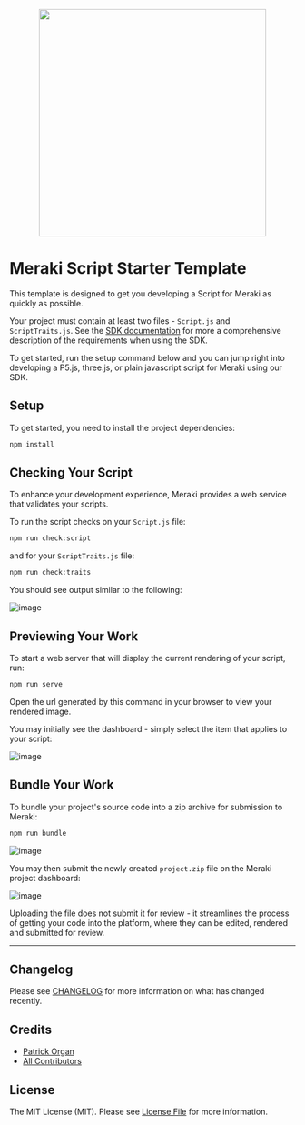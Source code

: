 <p align="center">
    <img style="width: 400px;" src="https://repository-images.githubusercontent.com/448071637/0d3befa7-1dfe-42b6-b360-637a9b00202a" alt="" />
</p>

# Meraki Script Starter Template

This template is designed to get you developing a Script for Meraki as quickly as possible.

Your project must contain at least two files - `Script.js` and `ScriptTraits.js`.  See the [SDK documentation](https://github.com/merakigenart/meraki-js-sdk/blob/main/README.md) for more a comprehensive description of the requirements when using the SDK.

To get started, run the setup command below and you can jump right into developing a P5.js, three.js, or plain javascript script for Meraki using our SDK.

## Setup

To get started, you need to install the project dependencies:

```bash
npm install
```

## Checking Your Script

To enhance your development experience, Meraki provides a web service that validates your scripts.

To run the script checks on your `Script.js` file:

```bash
npm run check:script
```

and for your `ScriptTraits.js` file:

```bash
npm run check:traits
```

You should see output similar to the following:

![image](https://user-images.githubusercontent.com/5508707/149796322-87a7788d-3553-4efe-84f1-78e12af30413.png)


## Previewing Your Work

To start a web server that will display the current rendering of your script, run:

```bash
npm run serve
```

Open the url generated by this command in your browser to view your rendered image.

You may initially see the dashboard - simply select the item that applies to your script:

![image](https://user-images.githubusercontent.com/5508707/152647649-c7aa21bd-1f6d-4238-b0ce-3488565d2df1.png)


## Bundle Your Work

To bundle your project's source code into a zip archive for submission to Meraki:

```bash
npm run bundle
```

![image](https://user-images.githubusercontent.com/5508707/149685539-105fd57e-ff4a-4511-9aa1-91e49d9458f4.png)

You may then submit the newly created `project.zip` file on the Meraki project dashboard:

![image](https://user-images.githubusercontent.com/5508707/149684950-a04fa8ac-2889-4907-9f88-70b3f3cfe31c.png)

Uploading the file does not submit it for review - it streamlines the process of getting your code into the platform, where they can be edited, rendered and submitted for review.

---

## Changelog

Please see [CHANGELOG](CHANGELOG.md) for more information on what has changed recently.

## Credits

- [Patrick Organ](https://github.com/patinthehat)
- [All Contributors](../../contributors)

## License

The MIT License (MIT). Please see [License File](LICENSE) for more information.
